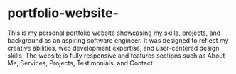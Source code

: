 # portfolio-website-
This is my personal portfolio website showcasing my skills, projects, and background as an aspiring software engineer. It was designed to reflect my creative abilities, web development expertise, and user-centered design skills. The website is fully responsive and features sections such as About Me, Services, Projects, Testimonials, and Contact.

